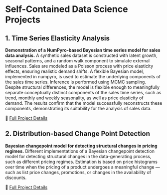 # Self-Contained Data Science Projects 

## 1. Time Series Elasticity Analysis

**Demonstration of a NumPyro-based Bayesian time series model for sales data analysis.**
A synthetic sales dataset is constructed with latent growth, seasonal patterns, and a random walk component to simulate external influences.
Sales are modeled as a Poisson process with price elasticity effects, ensuring realistic demand shifts. A flexible Bayesian model, 
implemented in numpyro, is used to estimate the underlying components of the sales time series. Inference is performed using MCMC sampling. 
Despite structural differences, the model is flexible enough to meaningfully separate conceptually distinct components of 
the sales time series, such as trend, monthly and weekly seasonality, as well as price elasticity of demand. 
The results confirm that the model successfully reconstructs these components, demonstrating its suitability for the analysis of sales data.

🔗 [Full Project Details](time_series_analysis_1/README.md)  


## 2. Distribution-based Change Point Detection

**Bayesian changepoint model for detecting structural changes in pricing regimes.**
Different implementations of a Bayesian changepoint detection model for detecting structural changes in the data-generating process, such as 
different pricing regimes. Estimation is based on price histograms over time when the pricing of a product undergoes a meaningful change — such as list price changes, promotions, or changes in the availability
of discounts.

🔗 [Full Project Details](pricedist_changepoints/README.html)
